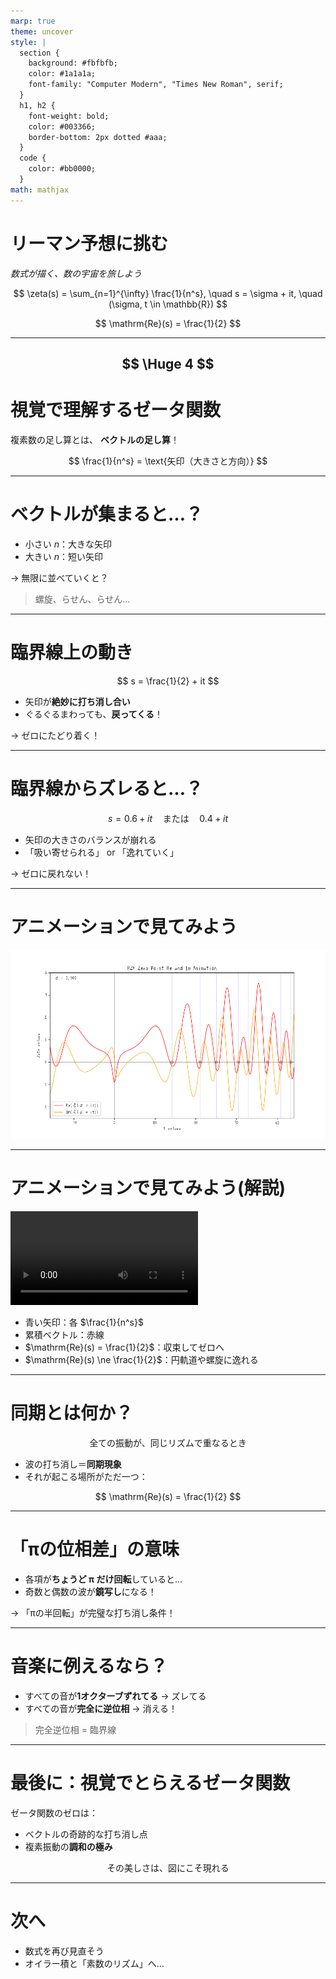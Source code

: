 ```yaml
---
marp: true
theme: uncover
style: |
  section {
    background: #fbfbfb;
    color: #1a1a1a;
    font-family: "Computer Modern", "Times New Roman", serif;
  }
  h1, h2 {
    font-weight: bold;
    color: #003366;
    border-bottom: 2px dotted #aaa;
  }
  code {
    color: #bb0000;
  }
math: mathjax
---
```


<!-- スライド 4 -->

# リーマン予想に挑む

_数式が描く、数の宇宙を旅しよう_

$$
\zeta(s) = \sum_{n=1}^{\infty} \frac{1}{n^s}, \quad s = \sigma + it, \quad (\sigma, t \in \mathbb{R})
$$

$$
\mathrm{Re}(s) = \frac{1}{2}
$$

---
$$
\Huge 4
$$
---

# 視覚で理解するゼータ関数

複素数の足し算とは、
**ベクトルの足し算**！

$$
\frac{1}{n^s} = \text{矢印（大きさと方向）}
$$

---

# ベクトルが集まると…？

- 小さい $n$：大きな矢印
- 大きい $n$：短い矢印

→ 無限に並べていくと？

> 螺旋、らせん、らせん…

---

# 臨界線上の動き

$$
s = \frac{1}{2} + it
$$

- 矢印が**絶妙に打ち消し合い**
- ぐるぐるまわっても、**戻ってくる**！

→ ゼロにたどり着く！

---

# 臨界線からズレると…？

$$
s = 0.6 + it \quad \text{または} \quad 0.4 + it
$$

- 矢印の大きさのバランスが崩れる
- 「吸い寄せられる」 or 「逸れていく」

→ ゼロに戻れない！

---

# アニメーションで見てみよう

![アニメーション](/experiments/RZF-ZeroPoint-sigma-animation-v0.gif)

---

# アニメーションで見てみよう(解説)

![アニメーション](/experiments/zeta_spiral_paths-v2.mp4)

- 青い矢印：各 $\frac{1}{n^s}$
- 累積ベクトル：赤線
- $\mathrm{Re}(s) = \frac{1}{2}$：収束してゼロへ
- $\mathrm{Re}(s) \ne \frac{1}{2}$：円軌道や螺旋に逸れる

---

# 同期とは何か？

$$
\text{全ての振動が、同じリズムで重なるとき}
$$

- 波の打ち消し＝**同期現象**
- それが起こる場所がただ一つ：

$$
\mathrm{Re}(s) = \frac{1}{2}
$$

---

# 「πの位相差」の意味

- 各項が**ちょうど π だけ回転**していると…
- 奇数と偶数の波が**鏡写し**になる！

→ 「πの半回転」が完璧な打ち消し条件！

---

# 音楽に例えるなら？

- すべての音が**1オクターブずれてる** → ズレてる
- すべての音が**完全に逆位相** → 消える！

> 完全逆位相 = 臨界線

---

# 最後に：視覚でとらえるゼータ関数

ゼータ関数のゼロは：

- ベクトルの奇跡的な打ち消し点
- 複素振動の**調和の極み**

$$
\text{その美しさは、図にこそ現れる}
$$

---

# 次へ

- 数式を再び見直そう
- オイラー積と「素数のリズム」へ…
